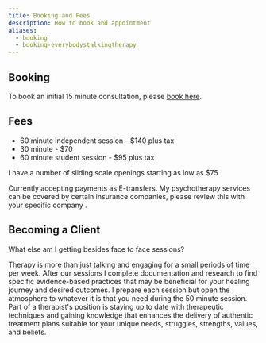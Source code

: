 ```yaml
---
title: Booking and Fees
description: How to book and appointment
aliases:
  - booking
  - booking-everybodystalkingtherapy
---
```

## Booking
To book an initial 15 minute consultation, please [book here](https://calendly.com/everybodystalkingtherapy).  

## Fees
- 60 minute independent session - $140 plus tax 
- 30 minute - $70
- 60 minute student session - $95 plus tax  
  
I have a number of sliding scale openings starting as low as $75 

Currently accepting payments as E-transfers.
My psychotherapy services can be covered by certain insurance companies, please review this with your specific company . 

## Becoming a Client 
What else am I getting besides face to face sessions?  

Therapy is more than just talking and engaging for a small periods of time per week. After our sessions I complete documentation and research to find specific evidence-based practices that may be beneficial for your healing journey and desired outcomes. I prepare each session but open the atmosphere to whatever it is that you need during the 50 minute session. Part of a therapist's position is staying up to date with therapeutic techniques and gaining knowledge that enhances the delivery of authentic treatment plans suitable for your unique needs, struggles, strengths, values, and beliefs. 
